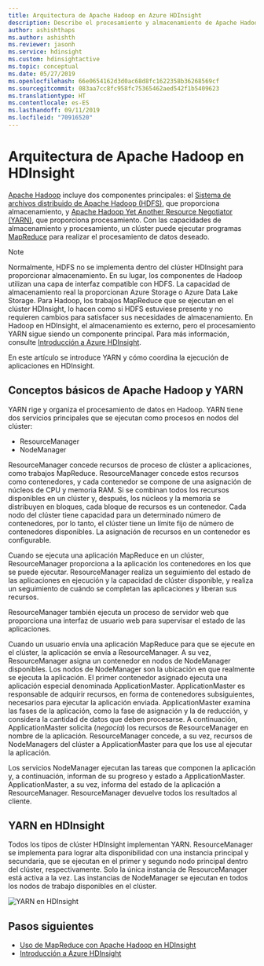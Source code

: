 ```yaml
---
title: Arquitectura de Apache Hadoop en Azure HDInsight
description: Describe el procesamiento y almacenamiento de Apache Hadoop en clústeres de Azure HDInsight.
author: ashishthaps
ms.author: ashishth
ms.reviewer: jasonh
ms.service: hdinsight
ms.custom: hdinsightactive
ms.topic: conceptual
ms.date: 05/27/2019
ms.openlocfilehash: 66e0654162d3d0ac68d8fc1622358b36268569cf
ms.sourcegitcommit: 083aa7cc8fc958fc75365462aed542f1b5409623
ms.translationtype: HT
ms.contentlocale: es-ES
ms.lasthandoff: 09/11/2019
ms.locfileid: "70916520"
---
```

# <a name="apache-hadoop-architecture-in-hdinsight"></a>Arquitectura de Apache Hadoop en HDInsight

[Apache Hadoop](https://hadoop.apache.org/) incluye dos componentes principales: el [Sistema de archivos distribuido de Apache Hadoop (HDFS)](https://hadoop.apache.org/docs/current/hadoop-project-dist/hadoop-hdfs/HdfsUserGuide.html), que proporciona almacenamiento, y [Apache Hadoop Yet Another Resource Negotiator (YARN)](https://hadoop.apache.org/docs/current/hadoop-yarn/hadoop-yarn-site/YARN.html), que proporciona procesamiento. Con las capacidades de almacenamiento y procesamiento, un clúster puede ejecutar programas [MapReduce](https://hadoop.apache.org/docs/current/hadoop-mapreduce-client/hadoop-mapreduce-client-core/MapReduceTutorial.html) para realizar el procesamiento de datos deseado.

> [!NOTE]  
> Normalmente, HDFS no se implementa dentro del clúster HDInsight para proporcionar almacenamiento. En su lugar, los componentes de Hadoop utilizan una capa de interfaz compatible con HDFS. La capacidad de almacenamiento real la proporcionan Azure Storage o Azure Data Lake Storage. Para Hadoop, los trabajos MapReduce que se ejecutan en el clúster HDInsight, lo hacen como si HDFS estuviese presente y no requieren cambios para satisfacer sus necesidades de almacenamiento. En Hadoop en HDInsight, el almacenamiento es externo, pero el procesamiento YARN sigue siendo un componente principal. Para más información, consulte [Introducción a Azure HDInsight](hadoop/apache-hadoop-introduction.md).

En este artículo se introduce YARN y cómo coordina la ejecución de aplicaciones en HDInsight.

## <a name="apache-hadoop-yarn-basics"></a>Conceptos básicos de Apache Hadoop y YARN 

YARN rige y organiza el procesamiento de datos en Hadoop. YARN tiene dos servicios principales que se ejecutan como procesos en nodos del clúster: 

* ResourceManager 
* NodeManager

ResourceManager concede recursos de proceso de clúster a aplicaciones, como trabajos MapReduce. ResourceManager concede estos recursos como contenedores, y cada contenedor se compone de una asignación de núcleos de CPU y memoria RAM. Si se combinan todos los recursos disponibles en un clúster y, después, los núcleos y la memoria se distribuyen en bloques, cada bloque de recursos es un contenedor. Cada nodo del clúster tiene capacidad para un determinado número de contenedores, por lo tanto, el clúster tiene un límite fijo de número de contenedores disponibles. La asignación de recursos en un contenedor es configurable. 

Cuando se ejecuta una aplicación MapReduce en un clúster, ResourceManager proporciona a la aplicación los contenedores en los que se puede ejecutar. ResourceManager realiza un seguimiento del estado de las aplicaciones en ejecución y la capacidad de clúster disponible, y realiza un seguimiento de cuándo se completan las aplicaciones y liberan sus recursos. 

ResourceManager también ejecuta un proceso de servidor web que proporciona una interfaz de usuario web para supervisar el estado de las aplicaciones.

Cuando un usuario envía una aplicación MapReduce para que se ejecute en el clúster, la aplicación se envía a ResourceManager. A su vez, ResourceManager asigna un contenedor en nodos de NodeManager disponibles. Los nodos de NodeManager son la ubicación en que realmente se ejecuta la aplicación. El primer contenedor asignado ejecuta una aplicación especial denominada ApplicationMaster. ApplicationMaster es responsable de adquirir recursos, en forma de contenedores subsiguientes, necesarios para ejecutar la aplicación enviada. ApplicationMaster examina las fases de la aplicación, como la fase de asignación y la de reducción, y considera la cantidad de datos que deben procesarse. A continuación, ApplicationMaster solicita (*negocia*) los recursos de ResourceManager en nombre de la aplicación. ResourceManager concede, a su vez, recursos de NodeManagers del clúster a ApplicationMaster para que los use al ejecutar la aplicación. 

Los servicios NodeManager ejecutan las tareas que componen la aplicación y, a continuación, informan de su progreso y estado a ApplicationMaster. ApplicationMaster, a su vez, informa del estado de la aplicación a ResourceManager. ResourceManager devuelve todos los resultados al cliente.

## <a name="yarn-on-hdinsight"></a>YARN en HDInsight

Todos los tipos de clúster HDInsight implementan YARN. ResourceManager se implementa para lograr alta disponibilidad con una instancia principal y secundaria, que se ejecutan en el primer y segundo nodo principal dentro del clúster, respectivamente. Solo la única instancia de ResourceManager está activa a la vez. Las instancias de NodeManager se ejecutan en todos los nodos de trabajo disponibles en el clúster.

![YARN en HDInsight](./media/hdinsight-hadoop-architecture/apache-yarn-on-hdinsight.png)

## <a name="next-steps"></a>Pasos siguientes

* [Uso de MapReduce con Apache Hadoop en HDInsight](hadoop/hdinsight-use-mapreduce.md)
* [Introducción a Azure HDInsight](hadoop/apache-hadoop-introduction.md)
